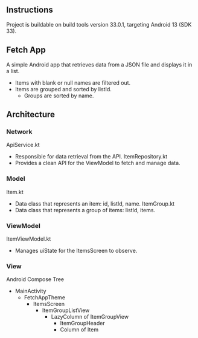 Instructions
----------------
Project is buildable on build tools version 33.0.1, targeting Android 13 (SDK 33).

Fetch App
----------------
A simple Android app that retrieves data from a JSON file and displays it in a list.
- Items with blank or null names are filtered out.
- Items are grouped and sorted by listId.
    - Groups are sorted by name.

Architecture
----------------
### Network
ApiService.kt
- Responsible for data retrieval from the API.
ItemRepository.kt
- Provides a clean API for the ViewModel to fetch and manage data.

### Model
Item.kt
- Data class that represents an item: id, listId, name.
ItemGroup.kt
- Data class that represents a group of items: listId, items.

### ViewModel
ItemViewModel.kt
- Manages uiState for the ItemsScreen to observe.

### View
Android Compose Tree
- MainActivity
  - FetchAppTheme
      - ItemsScreen
          - ItemGroupListView
              - LazyColumn of ItemGroupView
                  - ItemGroupHeader
                  - Column of Item